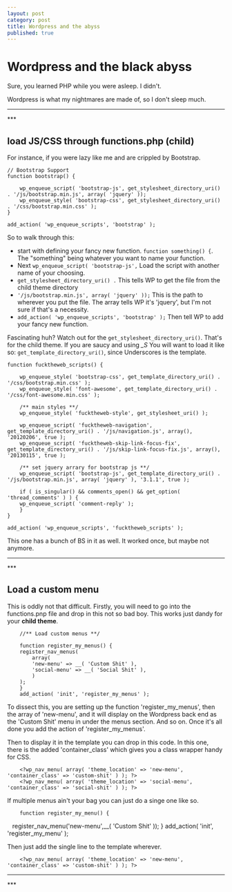 ```yaml
---
layout: post
category: post
title: Wordpress and the abyss
published: true
---
```


# Wordpress and the black abyss #

Sure, you learned PHP while you were asleep. I didn't.

Wordpress is what my nightmares are made of, so I don't sleep much.

<hr class="rule">
***

## load JS/CSS through functions.php (child) ##

For instance, if you were lazy like me and are crippled by Bootstrap.

	// Bootstrap Support
	function bootstrap() {
    
    	wp_enqueue_script( 'bootstrap-js', get_stylesheet_directory_uri() . '/js/bootstrap.min.js', array( 'jquery' ));
    	wp_enqueue_style( 'bootstrap-css', get_stylesheet_directory_uri() . '/css/bootstrap.min.css' );
	}

	add_action( 'wp_enqueue_scripts', 'bootstrap' );
    
So to walk through this: 

+ start with defining your fancy new function. `function something() {`. The "something" being whatever you want to name your function.
+ Next `wp_enqueue_script( 'bootstrap-js',` Load the script with another name of your choosing.
+ `get_stylesheet_directory_uri() .` This tells WP to get the file from the child theme directory
+ `'/js/bootstrap.min.js', array( 'jquery' ));` This is the path to wherever you put the file. The array tells WP it's 'jquery', but I'm not sure if that's a necessity.
+ `add_action( 'wp_enqueue_scripts', 'bootstrap' );` Then tell WP to add your fancy new function.
    
Fascinating huh? Watch out for the `get_stylesheet_directory_uri()`. That's for the child theme. If you are saucy and using *_S* You will want to load it like so: `get_template_directory_uri()`, since Underscores is the template.

	function fucktheweb_scripts() {

		wp_enqueue_style( 'bootstrap-css', get_template_directory_uri() . '/css/bootstrap.min.css' );
		wp_enqueue_style( 'font-awesome', get_template_directory_uri() . '/css/font-awesome.min.css' );

		/** main styles **/
		wp_enqueue_style( 'fucktheweb-style', get_stylesheet_uri() );

		wp_enqueue_script( 'fucktheweb-navigation', get_template_directory_uri() . '/js/navigation.js', array(), '20120206', true );
		wp_enqueue_script( 'fucktheweb-skip-link-focus-fix', get_template_directory_uri() . '/js/skip-link-focus-fix.js', array(), '20130115', true );

		/** set jquery arrary for bootstrap js **/
		wp_enqueue_script( 'bootstrap-js', get_template_directory_uri() . '/js/bootstrap.min.js', array( 'jquery' ), '3.1.1', true );

		if ( is_singular() && comments_open() && get_option( 'thread_comments' ) ) {
		wp_enqueue_script( 'comment-reply' );
		}
	}
    
	add_action( 'wp_enqueue_scripts', 'fucktheweb_scripts' );
    
 This one has a bunch of BS in it as well. It worked once, but maybe not anymore.
 
 <hr class="rule">
***

## Load a custom menu

This is oddly not that difficult. Firstly, you will need to go into the functions.pnp file and drop in this not so bad boy. This works just dandy for your **child theme**.

		//** Load custom menus **/

		function register_my_menus() {
  		register_nav_menus(
    		array(
      		'new-menu' => __( 'Custom Shit' ),
      		'social-menu' => __( 'Social Shit' ),
    		)
  		);
		}
		add_action( 'init', 'register_my_menus' );
        
To dissect this, you are setting up the function 'register_my_menus', then the array of 'new-menu', and it will display on the Wordpress back end as the 'Custom Shit' menu in under the menus section. And so on. Once it's all done you add the action of 'register_my_menus'.

Then to display it in the template you can drop in this code. In this one, there is the added 'container_class' which gives you a class wrapper handy for CSS.

		<?wp_nav_menu( array( 'theme_location' => 'new-menu', 'container_class' => 'custom-shit' ) ); ?>
        <?wp_nav_menu( array( 'theme_location' => 'social-menu', 'container_class' => 'social-shit' ) ); ?>
        
If multiple menus ain't your bag you can just do a singe one like so.

		function register_my_menu() {
  			register_nav_menu('new-menu',__( 'Custom Shit' ));
		}
		add_action( 'init', 'register_my_menu' );
        
Then just add the single line to the template wherever.

		<?wp_nav_menu( array( 'theme_location' => 'new-menu', 'container_class' => 'custom-shit' ) ); ?>
        
<hr class="rule">
***
       
